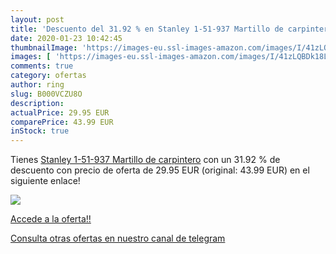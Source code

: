 ```yaml
---
layout: post
title: 'Descuento del 31.92 % en Stanley 1-51-937 Martillo de carpintero'
date: 2020-01-23 10:42:45
thumbnailImage: 'https://images-eu.ssl-images-amazon.com/images/I/41zLQBDk18L._SL200_.jpg'
images: [ 'https://images-eu.ssl-images-amazon.com/images/I/41zLQBDk18L._SL200_.jpg' ]
comments: true
category: ofertas
author: ring
slug: B000VCZU8O
description:
actualPrice: 29.95 EUR
comparePrice: 43.99 EUR
inStock: true
---
```


Tienes [Stanley 1-51-937 Martillo de carpintero](https://www.amazon.com/dp/B000VCZU8O/?tag=redken08-20) con un 31.92 % de descuento con precio de oferta de 29.95 EUR (original: 43.99 EUR) en el siguiente enlace!

[![](https://images-eu.ssl-images-amazon.com/images/I/41zLQBDk18L._SL200_.jpg)](https://www.amazon.com/dp/B000VCZU8O/?tag=redken08-20)

[Accede a la oferta!!](https://www.amazon.com/dp/B000VCZU8O/?tag=redken08-20)

[Consulta otras ofertas en nuestro canal de telegram](https://t.me/s/ofertas25)
